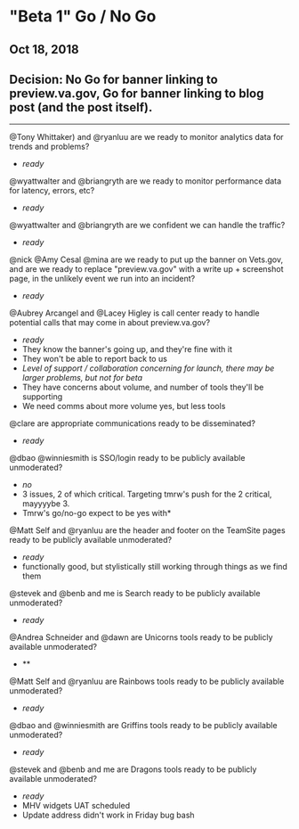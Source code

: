 # "Beta 1" Go / No Go 
## Oct 18, 2018

## Decision: No Go for banner linking to preview.va.gov, Go for banner linking to blog post (and the post itself).

---

@Tony Whittaker) and @ryanluu are we ready to monitor analytics data for trends and problems?
- *ready*

@wyattwalter and @briangryth are we ready to monitor performance data for latency, errors, etc?
- *ready*

@wyattwalter and @briangryth are we confident we can handle the traffic?
- *ready*

@nick @Amy Cesal @mina are we ready to put up the banner on Vets.gov, and are we ready to replace "preview.va.gov" with a write up + screenshot page, in the unlikely event we run into an incident?
- *ready*

@Aubrey Arcangel and @Lacey Higley is call center ready to handle potential calls that may come in about preview.va.gov? 
- *ready*
- They know the banner's going up, and they're fine with it
- They won't be able to report back to us
- *Level of support / collaboration concerning for launch, there may be larger problems, but not for beta*
- They have concerns about volume, and number of tools they'll  be supporting
- We need comms about more volume yes, but less tools

@clare are appropriate communications ready to be disseminated?
- *ready*

@dbao @winniesmith is SSO/login ready to be publicly available unmoderated?
- *no*
- 3 issues, 2 of which critical. Targeting tmrw's push for the 2 critical, mayyyybe 3.
- Tmrw's go/no-go expect to be yes with* 

@Matt Self and @ryanluu are the header and footer on the TeamSite pages ready to be publicly available unmoderated?
- *ready*
- functionally good, but stylistically still working through things as we find them

@stevek and @benb and me is Search ready to be publicly available unmoderated?
- *ready*

@Andrea Schneider and @dawn are Unicorns tools ready to be publicly available unmoderated?
- **

@Matt Self and @ryanluu are Rainbows tools ready to be publicly available unmoderated?
- *ready*

@dbao and @winniesmith are Griffins tools ready to be publicly available unmoderated?
- *ready*

@stevek and @benb and me are Dragons tools ready to be publicly available unmoderated?
- *ready*
- MHV widgets UAT scheduled
- Update address didn't work in Friday bug bash

